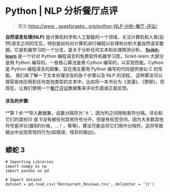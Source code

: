 # Python | NLP 分析餐厅点评

> 原文:[https://www . geesforgeks . org/python-NLP-分析-餐厅-评论/](https://www.geeksforgeeks.org/python-nlp-analysis-of-restaurant-reviews/)

**自然语言处理(NLP)** 是计算机科学和人工智能的一个领域，关注计算机和人类(自然)语言之间的交互，特别是如何对计算机进行编程以处理和分析大量自然语言数据。它是机器学习的一个分支，是关于分析任何文本和处理预测分析。
[**Scikit-learn**](https://www.geeksforgeeks.org/learning-model-building-scikit-learn-python-machine-learning-library/) 是一个针对 Python 编程语言的免费软件机器学习库。Scikit-learn 大部分是用 Python 编写的，一些核心算法是用 Cython 编写的，以实现性能。Cython 是 Python 编程语言的超集，旨在用主要用 Python 编写的代码提供类似 C 的性能。
我们来了解一下文本处理涉及的各个步骤以及 NLP 的流程。
这种算法可以很容易地应用到任何其他类型的文本中，比如将一本书分为《浪漫》、《摩擦》，但现在，让我们使用一个[餐厅评论](https://media.geeksforgeeks.org/wp-content/uploads/Restaurant_Reviews.tsv)数据集来评论负面或正面反馈。

#### 涉及的步骤:

**第 1 步:**导入数据集，设置分隔符为' \t '，因为列之间用制表符分隔。评论和它们的类别(0 或 1)没有被任何其他符号分开，但是有标签空间，因为大多数其他符号是评论(像$的价格，…！，等等)，算法可能会将它们用作分隔符，这将导致输出中出现奇怪的行为(如错误、怪异的输出)。

## 蟒蛇 3

```
# Importing Libraries
import numpy as np 
import pandas as pd

# Import dataset
dataset = pd.read_csv('Restaurant_Reviews.tsv', delimiter = '\t')
```
